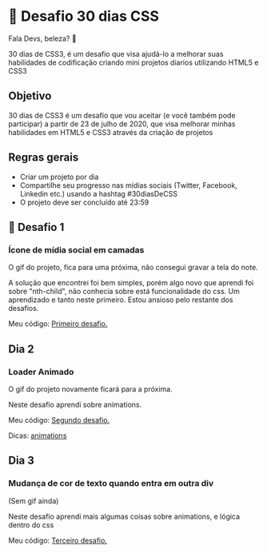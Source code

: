 # :rocket: Desafio 30 dias CSS

Fala Devs, beleza? :clap:

30 dias de CSS3, é um desafio que visa ajudá-lo a melhorar suas habilidades de codificação criando mini projetos diarios utilizando HTML5 e CSS3

## Objetivo
30 dias de CSS3 é um desafio que vou aceitar (e você também pode participar) a partir de 23 de julho de 2020, que visa melhorar minhas habilidades em HTML5 e CSS3 através da criação de projetos

## Regras gerais
  * Criar um projeto por dia
  * Compartilhe seu progresso nas mídias sociais (Twitter, Facebook, Linkedin etc.) usando a hashtag #30diasDeCSS
  * O projeto deve ser concluído até 23:59

## :rocket: Desafio 1

### Ícone de mídia social em camadas

O gif do projeto, fica para uma próxima, não consegui gravar a tela do note.

A solução que encontrei foi bem simples, porém algo novo que aprendi
foi sobre "nth-child", não conhecia sobre está funcionalidade do css.
Um aprendizado e tanto neste primeiro. Estou ansioso pelo restante dos desafios.

Meu código:
<a href="https://github.com/leandro-wrf/Desafio30DiasCss/Desafio1">
  Primeiro desafio.
</a>


## Dia 2
### Loader Animado

O gif do projeto novamente ficará para a próxima.

Neste desafio aprendi sobre animations.

Meu código: 
<a href="https://github.com/leandro-wrf/Desafio30DiasCss/Desafio2">
  Segundo desafio.
</a>

Dicas: 
<a href="https://github.com/leandro-wrf/Desafio30DiasCss/Desafio2">
  animations
</a>

## Dia 3

### Mudança de cor de texto quando entra em outra div

(Sem gif ainda)

Neste desafio aprendi mais algumas coisas sobre animations, e lógica dentro do css

Meu código:
<a href="https://github.com/leandro-wrf/Desafio30DiasCss/Desafio3">
	Terceiro desafio.
</a>
